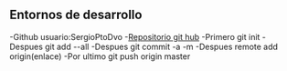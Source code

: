 ## Entornos de desarrollo


-Github usuario:SergioPtoDvo
-[Repositorio git hub](https://github.com/SergioPtoDvo/Entornos-Ejercicio)
-Primero git init
-Despues git add --all
-Despues git commit -a -m
-Despues remote add origin(enlace)
-Por ultimo git push origin master
